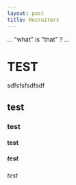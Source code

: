 ```yaml
---
layout: post
title: Recruiters
---
```


... "what" is "that" ? ... 

# TEST  

sdfsfsfsdfsdf

## test

### test

#### test

##### test

###### test
